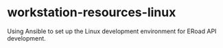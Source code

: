 # workstation-resources-linux
Using Ansible to set up the Linux development environment for ERoad API development.
